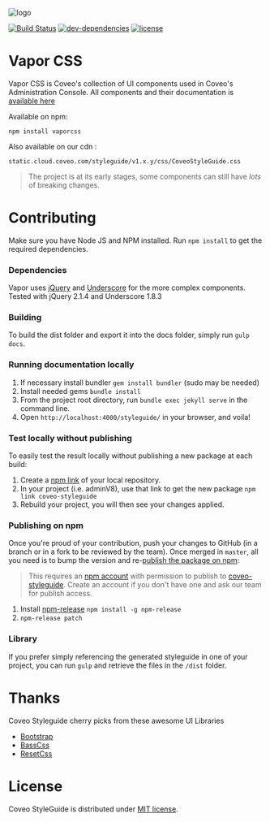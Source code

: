 ![logo](https://raw.githubusercontent.com/wfortin/vapor/master/vapor.png)

[![Build Status](https://img.shields.io/travis/coveo/styleguide.svg?style=flat-square)](https://travis-ci.org/coveo/styleguide)
[![dev-dependencies](https://img.shields.io/david/dev/coveo/styleguide.svg?style=flat-square)](https://github.com/coveo/styleguide/blob/master/package.json)
[![license](http://img.shields.io/badge/license-MIT-blue.svg?style=flat-square)](https://github.com/coveo/styleguide/blob/master/LICENSE)

# Vapor CSS

Vapor CSS is Coveo's collection of UI components used in Coveo's Administration Console. All components and their documentation is [available here](http://coveo.github.io/styleguide/)

Available on npm:

	npm install vaporcss
	
Also available on our cdn :

	static.cloud.coveo.com/styleguide/v1.x.y/css/CoveoStyleGuide.css

> The project is at its early stages, some components can still have _lots_ of breaking changes.

# Contributing
Make sure you have Node JS and NPM installed.
Run `npm install` to get the required dependencies.

### Dependencies
Vapor uses [jQuery](https://jquery.com/) and [Underscore](http://underscorejs.org/) for the more complex components. Tested with jQuery 2.1.4 and Underscore 1.8.3

### Building
To build the dist folder and export it into the docs folder, simply run `gulp docs`.

### Running documentation locally
1. If necessary install bundler `gem install bundler` (sudo may be needed)
2. Install needed gems `bundle install`
3. From the project root directory, run `bundle exec jekyll serve` in the command line.
4. Open `http://localhost:4000/styleguide/` in your browser, and voila!

### Test locally without publishing
To easily test the result locally without publishing a new package at each build:

1. Create a [npm link](https://docs.npmjs.com/cli/link) of your local repository.
2. In your project (i.e. adminV8), use that link to get the new package `npm link coveo-styleguide`
3. Rebuild your project, you will then see your changes applied.


### Publishing on npm
Once you're proud of your contribution, push your changes to GitHub (in a branch or in a fork to be reviewed by the team). Once merged in `master`, all you need is to bump the version and re-[publish the package on npm](https://docs.npmjs.com/getting-started/publishing-npm-packages):

> This requires an [npm account](https://www.npmjs.com/signup) with permission to publish to [coveo-styleguide](https://www.npmjs.com/package/coveo-styleguide). Create an account if you don't have one and ask our team for publish access.

1. Install [npm-release](https://github.com/phuu/npm-release) `npm install -g npm-release`
2. `npm-release patch`

### Library
If you prefer simply referencing the generated styleguide in one of your project,
you can run `gulp` and retrieve the files in the `/dist` folder.

# Thanks
Coveo Styleguide cherry picks from these awesome UI Libraries

* [Bootstrap](https://github.com/twbs/bootstrap)
* [BassCss](https://github.com/basscss/basscss)
* [ResetCss](http://meyerweb.com/eric/tools/css/reset/)

# License
Coveo StyleGuide is distributed under [MIT license](https://github.com/Coveo/styleguide/blob/master/LICENSE).
